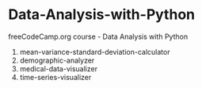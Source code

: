 # Data-Analysis-with-Python
freeCodeCamp.org course - Data Analysis with Python 
1. mean-variance-standard-deviation-calculator
2. demographic-analyzer
3. medical-data-visualizer
4. time-series-visualizer
